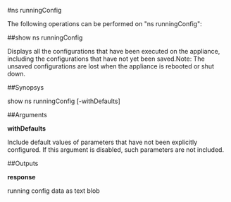 #ns runningConfig

The following operations can be performed on "ns runningConfig":


##show ns runningConfig

Displays all the configurations that have been executed on the appliance, including the configurations that have not yet been saved.Note: The unsaved configurations are lost when the appliance is rebooted or shut down.


##Synopsys

show ns runningConfig [-withDefaults]


##Arguments

<b>withDefaults</b>
Include default values of parameters that have not been explicitly configured. If this argument is disabled, such parameters are not included.



##Outputs

<b>response</b>
running config data as text blob



